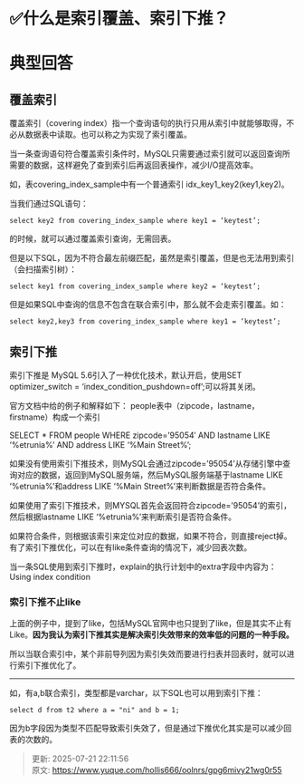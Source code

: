 # ✅什么是索引覆盖、索引下推？

# 典型回答
## 覆盖索引


覆盖索引（covering index）指一个查询语句的执行只用从索引中就能够取得，不必从数据表中读取。也可以称之为实现了索引覆盖。 



当一条查询语句符合覆盖索引条件时，MySQL只需要通过索引就可以返回查询所需要的数据，这样避免了查到索引后再返回表操作，减少I/O提高效率。 



如，表covering_index_sample中有一个普通索引 idx_key1_key2(key1,key2)。



当我们通过SQL语句：



`select key2 from covering_index_sample where key1 = ‘keytest’;`



的时候，就可以通过覆盖索引查询，无需回表。



但是以下SQL，因为不符合最左前缀匹配，虽然是索引覆盖，但是也无法用到索引（会扫描索引树）：



`select key1 from covering_index_sample where key2 = ‘keytest’;`



但是如果SQL中查询的信息不包含在联合索引中，那么就不会走索引覆盖。如：



`select key2,key3 from covering_index_sample where key1 = ‘keytest’;`



## 索引下推


索引下推是 MySQL 5.6引入了一种优化技术，默认开启，使用SET optimizer_switch = ‘index_condition_pushdown=off’;可以将其关闭。



官方文档中给的例子和解释如下： people表中（zipcode，lastname，firstname）构成一个索引

SELECT * FROM people WHERE zipcode=’95054′ AND lastname LIKE ‘%etrunia%’ AND address LIKE ‘%Main Street%’;



如果没有使用索引下推技术，则MySQL会通过zipcode=’95054’从存储引擎中查询对应的数据，返回到MySQL服务端，然后MySQL服务端基于lastname LIKE ‘%etrunia%’和address LIKE ‘%Main Street%’来判断数据是否符合条件。 



如果使用了索引下推技术，则MYSQL首先会返回符合zipcode=’95054’的索引，然后根据lastname LIKE ‘%etrunia%’来判断索引是否符合条件。



如果符合条件，则根据该索引来定位对应的数据，如果不符合，则直接reject掉。 有了索引下推优化，可以在有like条件查询的情况下，减少回表次数。



当一条SQL使用到索引下推时，explain的执行计划中的extra字段中内容为：Using index condition





### 索引下推不止like


上面的例子中，提到了like，包括MySQL官网中也只提到了like，但是其实不止有Like。**因为我认为索引下推其实是解决索引失效带来的效率低的问题的一种手段。**

  


所以当联合索引中，某个非前导列因为索引失效而要进行扫表并回表时，就可以进行索引下推优化了。

****

如，有a,b联合索引，类型都是varchar，以下SQL也可以用到索引下推：



```plain
select d from t2 where a = "ni" and b = 1; 
```



因为b字段因为类型不匹配导致索引失效了，但是通过下推优化其实是可以减少回表的次数的。



> 更新: 2025-07-21 22:11:56  
> 原文: <https://www.yuque.com/hollis666/oolnrs/gpg6mivy21wg0r55>